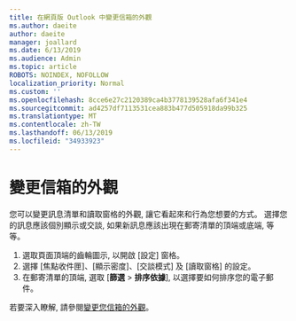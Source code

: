```yaml
---
title: 在網頁版 Outlook 中變更信箱的外觀
ms.author: daeite
author: daeite
manager: joallard
ms.date: 6/13/2019
ms.audience: Admin
ms.topic: article
ROBOTS: NOINDEX, NOFOLLOW
localization_priority: Normal
ms.custom: ''
ms.openlocfilehash: 8cce6e27c2120389ca4b3778139528afa6f341e4
ms.sourcegitcommit: ad4257df7113531cea883b477d505918da99b325
ms.translationtype: MT
ms.contentlocale: zh-TW
ms.lasthandoff: 06/13/2019
ms.locfileid: "34933923"
---
```

# <a name="change-the-look-of-your-mailbox"></a>變更信箱的外觀

您可以變更訊息清單和讀取窗格的外觀, 讓它看起來和行為您想要的方式。 選擇您的訊息應該個別顯示或交談, 如果新訊息應該出現在郵寄清單的頂端或底端, 等等。

1. 選取頁面頂端的齒輪圖示, 以開啟 [設定] 窗格。
1. 選擇 [焦點收件匣]、[顯示密度]、[交談模式] 及 [讀取窗格] 的設定。
1. 在郵寄清單的頂端, 選取 [**篩選** > **排序依據**], 以選擇要如何排序您的電子郵件。

若要深入瞭解, 請參閱[變更您信箱的外觀](https://support.office.com/article/b41c2ecb-f23c-42b3-b7f8-659646d5e58c)。